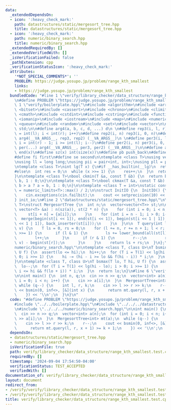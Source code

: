 ```yaml
---
data:
  _extendedDependsOn:
  - icon: ':heavy_check_mark:'
    path: datastructures/static/mergesort_tree.hpp
    title: datastructures/static/mergesort_tree.hpp
  - icon: ':heavy_check_mark:'
    path: numeric/binary_search.hpp
    title: numeric/binary_search.hpp
  _extendedRequiredBy: []
  _extendedVerifiedWith: []
  _isVerificationFailed: false
  _pathExtension: cpp
  _verificationStatusIcon: ':heavy_check_mark:'
  attributes:
    '*NOT_SPECIAL_COMMENTS*': ''
    PROBLEM: https://judge.yosupo.jp/problem/range_kth_smallest
    links:
    - https://judge.yosupo.jp/problem/range_kth_smallest
  bundledCode: "#line 1 \"verify/library_checker/data_structure/range_kth_smallest.test.cpp\"\
    \n#define PROBLEM \"https://judge.yosupo.jp/problem/range_kth_smallest\"\n\n#line\
    \ 1 \"verify/boilerplate.hpp\"\n#include <algorithm>\n#include <array>\n#include\
    \ <bitset>\n#include <cassert>\n#include <chrono>\n#include <climits>\n#include\
    \ <cmath>\n#include <cstdint>\n#include <cstring>\n#include <functional>\n#include\
    \ <iomanip>\n#include <iostream>\n#include <map>\n#include <numeric>\n#include\
    \ <queue>\n#include <random>\n#include <set>\n#include <vector>\n\nusing namespace\
    \ std;\n\n#define arg4(a, b, c, d, ...) d\n \n#define rep3(i, l, r) for (int i\
    \ = int(l); i < int(r); i++)\n#define rep2(i, n) rep3(i, 0, n)\n#define rep(...)\
    \ arg4(__VA_ARGS__, rep3, rep2) (__VA_ARGS__)\n \n#define per3(i, l, r) for (int\
    \ i = int(r) - 1; i >= int(l); i--)\n#define per2(i, n) per3(i, 0, n)\n#define\
    \ per(...) arg4(__VA_ARGS__, per3, per2) (__VA_ARGS__)\n\n#define all(x) begin(x),\
    \ end(x)\n#define sz(x) int(size(x))\n#define pb push_back\n#define eb emplace_back\n\
    #define fi first\n#define se second\n\ntemplate <class T>\nusing vec = vector<T>;\n\
    \nusing ll = long long;\nusing pii = pair<int, int>;\nusing pll = pair<ll, ll>;\n\
    \ntemplate <class T>\nint lg(T x) {\n#if __has_builtin(__lg)\n  return __lg(x);\n\
    #else\n  int res = 0;\n  while (x >>= 1) {\n    res++;\n  }\n  return res;\n#endif\n\
    }\n\ntemplate <class T>\nbool ckmin(T &a, const T &b) {\n  return b < a ? a =\
    \ b, 1 : 0;\n}\n\ntemplate <class T>\nbool ckmax(T &a, const T &b) {\n  return\
    \ b > a ? a = b, 1 : 0;\n}\n\ntemplate <class T = int>\nstatic constexpr T inf\
    \ = numeric_limits<T>::max() / 2;\n\nstruct InitIO {\n  InitIO() {\n    cin.tie(0)->sync_with_stdio(0);\n\
    \    cin.exceptions(cin.failbit);\n    cout << setprecision(10) << fixed;\n  }\n\
    } init_io;\n#line 2 \"datastructures/static/mergesort_tree.hpp\"\n\ntemplate <class\
    \ T>\nstruct MergesortTree {\n  int n;\n  vector<vector<T>> st;\n\n  MergesortTree(const\
    \ vector<T> &a) : n(sz(a)), st(2 * n) {\n    for (int i = 0; i < n; i++) {\n \
    \     st[i + n] = {a[i]};\n    }\n    for (int i = n - 1; i > 0; i--) {\n    \
    \  merge(begin(st[i << 1]), end(st[i << 1]), begin(st[i << 1 | 1]),\n        end(st[i\
    \ << 1 | 1]), back_inserter(st[i]));\n    }\n  }\n\n  T query(int l, int r, T\
    \ v) {\n    T ls = 0, rs = 0;\n    for (l += n, r += n + 1; l < r; l >>= 1, r\
    \ >>= 1) {\n      if (l & 1) {\n        ls += lower_bound(all(st[l]), v) - begin(st[l]);\n\
    \        l++;\n      }\n      if (r & 1) {\n        r--;\n        rs += lower_bound(all(st[r]),\
    \ v) - begin(st[r]);\n      }\n    }\n    return ls + rs;\n  }\n};\n#line 2 \"\
    numeric/binary_search.hpp\"\n\ntemplate <class T, class U>\nT bsmin(T lo, T hi,\
    \ U f) {\n  assert(lo <= hi);\n  hi++;\n  for (T i = T(1) << lg(hi - lo); i >\
    \ 0; i >>= 1) {\n    hi -= (hi - i >= lo && f(hi - i)) * i;\n  }\n  return hi;\n\
    }\n\ntemplate <class T, class U>\nT bsmax(T lo, T hi, U f) {\n  assert(lo <= hi);\n\
    \  lo--;\n  for (T i = T(1) << lg(hi - lo); i > 0; i >>= 1) {\n    lo += (lo +\
    \ i <= hi && f(lo + i)) * i;\n  }\n  return lo;\n}\n#line 6 \"verify/library_checker/data_structure/range_kth_smallest.test.cpp\"\
    \n\nint main() {\n  int n, q;\n  cin >> n >> q;\n  vector<int> a(n);\n  for (int\
    \ i = 0; i < n; i++) {\n    cin >> a[i];\n  }\n  MergesortTree<int> mt(a);\n \
    \ while (q--) {\n    int l, r, k;\n    cin >> l >> r >> k;\n    r--;\n    cout\
    \ << bsmin(0, inf<>, [&](int x) {\n      return mt.query(l, r, x + 1) >= k + 1;\n\
    \    }) << '\\n';\n  }\n}\n"
  code: "#define PROBLEM \"https://judge.yosupo.jp/problem/range_kth_smallest\"\n\n\
    #include \"../../boilerplate.hpp\"\n#include \"../../../datastructures/static/mergesort_tree.hpp\"\
    \n#include \"../../../numeric/binary_search.hpp\"\n\nint main() {\n  int n, q;\n\
    \  cin >> n >> q;\n  vector<int> a(n);\n  for (int i = 0; i < n; i++) {\n    cin\
    \ >> a[i];\n  }\n  MergesortTree<int> mt(a);\n  while (q--) {\n    int l, r, k;\n\
    \    cin >> l >> r >> k;\n    r--;\n    cout << bsmin(0, inf<>, [&](int x) {\n\
    \      return mt.query(l, r, x + 1) >= k + 1;\n    }) << '\\n';\n  }\n}"
  dependsOn:
  - datastructures/static/mergesort_tree.hpp
  - numeric/binary_search.hpp
  isVerificationFile: true
  path: verify/library_checker/data_structure/range_kth_smallest.test.cpp
  requiredBy: []
  timestamp: '2024-09-04 17:54:50-04:00'
  verificationStatus: TEST_ACCEPTED
  verifiedWith: []
documentation_of: verify/library_checker/data_structure/range_kth_smallest.test.cpp
layout: document
redirect_from:
- /verify/verify/library_checker/data_structure/range_kth_smallest.test.cpp
- /verify/verify/library_checker/data_structure/range_kth_smallest.test.cpp.html
title: verify/library_checker/data_structure/range_kth_smallest.test.cpp
---
```

